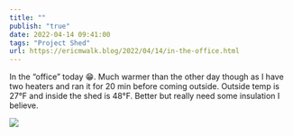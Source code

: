 ```yaml
---
title: ""
publish: "true"
date: 2022-04-14 09:41:00
tags: "Project Shed"
url: https://ericmwalk.blog/2022/04/14/in-the-office.html
---
```


In the “office” today 😁. Much warmer than the other day though as I have two heaters and ran it for 20 min before coming outside. Outside temp is 27°F and inside the shed is 48°F. Better but really need some insulation I believe.


![](https://ericmwalk.blog/uploads/2022/f69bab67aa.jpg)